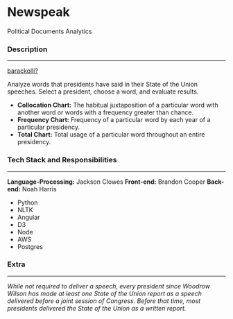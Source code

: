 # Newspeak #

Political Documents Analytics

### Description ###
---

[barackolli?](ec2-54-193-23-12.us-west-1.compute.amazonaws.com)

Analyze words that presidents have said in their State of the Union speeches. Select a president, choose a word, and evaluate results.

* __Collocation Chart:__ The habitual juxtaposition of a particular word with another word or words with a frequency greater than chance.
* __Frequency Chart:__ Frequency of a particular word by each year of a particular presidency.
* __Total Chart:__ Total usage of a particular word throughout an entire presidency.

### Tech Stack and Responsibilities ###
---

__Language-Processing:__ Jackson Clowes
__Front-end:__ Brandon Cooper
__Back-end:__ Noah Harris

* Python
* NLTK
* Angular
* D3
*	Node
* AWS
* Postgres

### Extra ###
---

_While not required to deliver a speech, every president since Woodrow Wilson has made at least one State of the Union report as a speech delivered before a joint session of Congress. Before that time, most presidents delivered the State of the Union as a written report._


